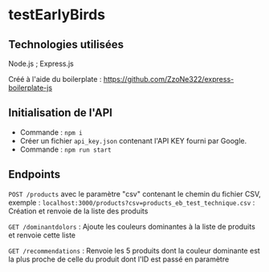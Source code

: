 # testEarlyBirds

## Technologies utilisées 
Node.js ; Express.js

Créé à l'aide du boilerplate : https://github.com/ZzoNe322/express-boilerplate-js

## Initialisation de l'API
- Commande : `npm i`
- Créer un fichier `api_key.json` contenant l'API KEY fourni par Google.
- Commande : `npm run start`

## Endpoints

`POST /products` avec le paramètre "csv" contenant le chemin du fichier CSV, exemple : `localhost:3000/products?csv=products_eb_test_technique.csv` : Création et renvoie de la liste des produits

`GET /dominantdolors` : Ajoute les couleurs dominantes à la liste de produits et renvoie cette liste

`GET /recommendations` : Renvoie les 5 produits dont la couleur dominante est la plus proche de celle du produit dont l'ID est passé en paramètre
